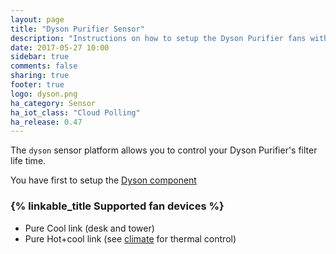 ```yaml
---
layout: page
title: "Dyson Purifier Sensor"
description: "Instructions on how to setup the Dyson Purifier fans within Home Assistant."
date: 2017-05-27 10:00
sidebar: true
comments: false
sharing: true
footer: true
logo: dyson.png
ha_category: Sensor
ha_iot_class: "Cloud Polling"
ha_release: 0.47
---
```



The `dyson` sensor platform allows you to control your Dyson Purifier's filter life time.

You have first to setup the [Dyson component](/components/dyson/)

### {% linkable_title Supported fan devices %}

- Pure Cool link (desk and tower)
- Pure Hot+cool link (see [climate](/components/climate.dyson/) for thermal control)
